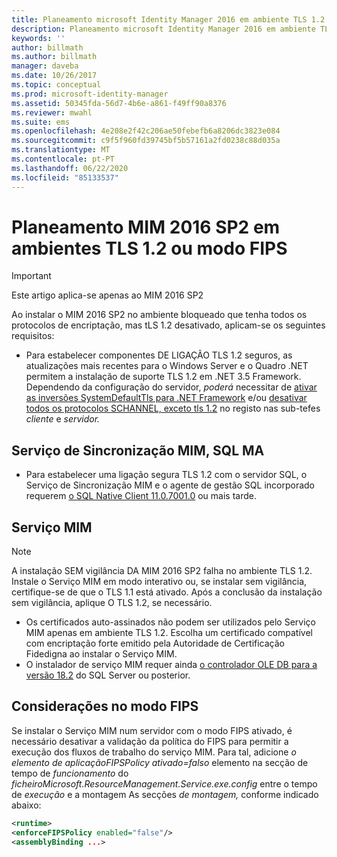 ```yaml
---
title: Planeamento microsoft Identity Manager 2016 em ambiente TLS 1.2 Microsoft Docs
description: Planeamento microsoft Identity Manager 2016 em ambiente TLS 1.2
keywords: ''
author: billmath
ms.author: billmath
manager: daveba
ms.date: 10/26/2017
ms.topic: conceptual
ms.prod: microsoft-identity-manager
ms.assetid: 50345fda-56d7-4b6e-a861-f49ff90a8376
ms.reviewer: mwahl
ms.suite: ems
ms.openlocfilehash: 4e208e2f42c206ae50febefb6a8206dc3823e084
ms.sourcegitcommit: c9f5f960fd39745bf5b57161a2fd0238c88d035a
ms.translationtype: MT
ms.contentlocale: pt-PT
ms.lasthandoff: 06/22/2020
ms.locfileid: "85133537"
---
```

# <a name="planning-mim-2016-sp2-in-tls-12-or-fips-mode-environments"></a>Planeamento MIM 2016 SP2 em ambientes TLS 1.2 ou modo FIPS


> [!IMPORTANT]
> Este artigo aplica-se apenas ao MIM 2016 SP2

Ao instalar o MIM 2016 SP2 no ambiente bloqueado que tenha todos os protocolos de encriptação, mas tLS 1.2 desativado, aplicam-se os seguintes requisitos:
- Para estabelecer componentes DE LIGAÇÃO TLS 1.2 seguros, as atualizações mais recentes para o Windows Server e o Quadro .NET permitem a instalação de suporte TLS 1.2 em .NET 3.5 Framework. Dependendo da configuração do servidor, *poderá* necessitar de [ativar as inversões SystemDefaultTls para .NET Framework](https://support.microsoft.com/help/3154520/support-for-tls-system-default-versions-included-in-the-net-framework) e/ou [desativar todos os protocolos SCHANNEL, exceto tls 1.2](https://docs.microsoft.com/windows-server/security/tls/tls-registry-settings) no registo nas sub-tefes *cliente* e *servidor.*

## <a name="mim-synchronization-service-sql-ma"></a>Serviço de Sincronização MIM, SQL MA

- Para estabelecer uma ligação segura TLS 1.2 com o servidor SQL, o Serviço de Sincronização MIM e o agente de gestão SQL incorporado requerem [o SQL Native Client 11.0.7001.0](https://www.microsoft.com/download/details.aspx?id=50402) ou mais tarde.

## <a name="mim-service"></a>Serviço MIM
   >[!NOTE]
   >A instalação SEM vigilância DA MIM 2016 SP2 falha no ambiente TLS 1.2. Instale o Serviço MIM em modo interativo ou, se instalar sem vigilância, certifique-se de que o TLS 1.1 está ativado. Após a conclusão da instalação sem vigilância, aplique O TLS 1.2, se necessário.

- Os certificados auto-assinados não podem ser utilizados pelo Serviço MIM apenas em ambiente TLS 1.2. Escolha um certificado compatível com encriptação forte emitido pela Autoridade de Certificação Fidedigna ao instalar o Serviço MIM.
- O instalador de serviço MIM requer ainda [o controlador OLE DB para a versão 18.2](https://www.microsoft.com/download/details.aspx?id=56730) do SQL Server ou posterior.

## <a name="fips-mode-considerations"></a>Considerações no modo FIPS

Se instalar o Serviço MIM num servidor com o modo FIPS ativado, é necessário desativar a validação da política do FIPS para permitir a execução dos fluxos de trabalho do serviço MIM. Para tal, adicione *o elemento de aplicaçãoFIPSPolicy ativado=falso* elemento na secção de tempo de *funcionamento* do *ficheiroMicrosoft.ResourceManagement.Service.exe.config* entre o tempo de *execução* e a montagem As secções *de montagem,* conforme indicado abaixo:

```XML
<runtime>
<enforceFIPSPolicy enabled="false"/>
<assemblyBinding ...>
```    
